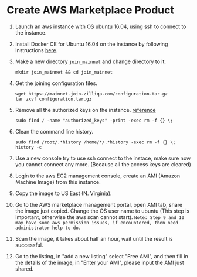 
# Create AWS Marketplace Product

1. Launch an aws instance with OS ubuntu 16.04, using ssh to connect to the instance.
1. Install Docker CE for Ubuntu 16.04 on the instance by following instructions [here](https://docs.docker.com/install/linux/docker-ce/ubuntu/).
1. Make a new directory `join_mainnet` and change directory to it.

      ```shell
      mkdir join_mainnet && cd join_mainnet
      ```

1. Get the joining configuration files.

      ```shell
      wget https://mainnet-join.zilliqa.com/configuration.tar.gz
      tar zxvf configuration.tar.gz
      ```

1. Remove all the authorized keys on the instance. [reference](https://aws.amazon.com/articles/how-to-share-and-use-public-amis-in-a-secure-manner/)

      ```shell
      sudo find / -name "authorized_keys" -print -exec rm -f {} \;
      ```

1. Clean the command line history.

      ```shell
      sudo find /root/.*history /home/*/.*history -exec rm -f {} \;
      history -c
      ```

1. Use a new console try to use ssh connect to the instace, make sure now you
 cannot connect any more. (Because all the access keys are cleared)
1. Login to the aws EC2 management console, create an AMI (Amazon Machine Image)
 from this instance.
1. Copy the image to US East (N. Virginia).
1. Go to the AWS marketplace management portal, open AMI tab, share the image
 just copied. Change the OS user name to ubuntu (This step is important,
 otherwise the aws scan cannot start).
`Note: Step 9 and 10 may have some aws permission issues, if encountered, then
 need administrator help to do.`
1. Scan the image, it takes about half an hour, wait until the result is successful.
1. Go to the listing, in "add a new listing" select "Free AMI", and then fill in
 the details of the image, in "Enter your AMI", please input the AMI just shared.
